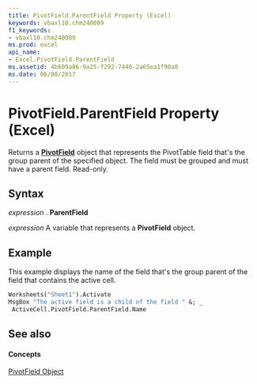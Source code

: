 ```yaml
---
title: PivotField.ParentField Property (Excel)
keywords: vbaxl10.chm240089
f1_keywords:
- vbaxl10.chm240089
ms.prod: excel
api_name:
- Excel.PivotField.ParentField
ms.assetid: 4b609a86-9a25-f292-7446-2a65ea1f90a0
ms.date: 06/08/2017
---
```



# PivotField.ParentField Property (Excel)

Returns a  **[PivotField](Excel.PivotField.md)** object that represents the PivotTable field that's the group parent of the specified object. The field must be grouped and must have a parent field. Read-only.


## Syntax

 _expression_ . **ParentField**

 _expression_ A variable that represents a **PivotField** object.


## Example

This example displays the name of the field that's the group parent of the field that contains the active cell.


```vb
Worksheets("Sheet1").Activate 
MsgBox "The active field is a child of the field " &; _ 
 ActiveCell.PivotField.ParentField.Name
```


## See also


#### Concepts


[PivotField Object](Excel.PivotField.md)

